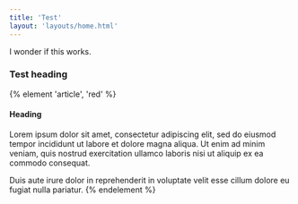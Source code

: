 ```yaml
---
title: 'Test'
layout: 'layouts/home.html'
---
```

 
I wonder if this works.

### Test heading

{% element 'article', 'red' %}

#### Heading

Lorem ipsum dolor sit amet, consectetur adipiscing elit, sed do eiusmod tempor incididunt ut labore et dolore magna aliqua. Ut enim ad minim veniam, quis nostrud exercitation ullamco laboris nisi ut aliquip ex ea commodo consequat.

Duis aute irure dolor in reprehenderit in voluptate velit esse cillum dolore eu fugiat nulla pariatur.
{% endelement %}
